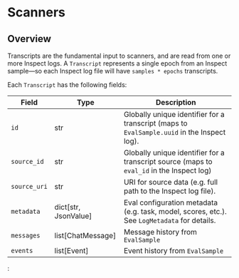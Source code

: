 # Scanners


## Overview

Transcripts are the fundamental input to scanners, and are read from one
or more Inspect logs. A `Transcript` represents a single epoch from an
Inspect sample—so each Inspect log file will have `samples * epochs`
transcripts.

Each `Transcript` has the following fields:

| Field | Type | Description |
|----|----|----|
| `id` | str | Globally unique identifier for a transcript (maps to `EvalSample.uuid` in the Inspect log). |
| `source_id` | str | Globally unique identifier for a transcript source (maps to `eval_id` in the Inspect log) |
| `source_uri` | str | URI for source data (e.g. full path to the Inspect log file). |
| `metadata` | dict\[str, JsonValue\] | Eval configuration metadata (e.g. task, model, scores, etc.). See `LogMetadata` for details. |
| `messages` | list\[ChatMessage\] | Message history from `EvalSample` |
| `events` | list\[Event\] | Event history from `EvalSample` |

:
